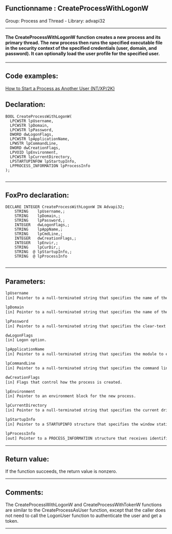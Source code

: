 <link rel="stylesheet" type="text/css" href="../../css/win32api.css">  
<link rel="stylesheet" href="https://cdnjs.cloudflare.com/ajax/libs/font-awesome/4.7.0/css/font-awesome.min.css">

## Functionname : CreateProcessWithLogonW
Group: Process and Thread - Library: advapi32    
***  


#### The CreateProcessWithLogonW function creates a new process and its primary thread. The new process then runs the specified executable file in the security context of the specified credentials (user, domain, and password). It can optionally load the user profile for the specified user.
***  


## Code examples:
[How to Start a Process as Another User (NT/XP/2K)](../../samples/sample_426.md)  

## Declaration:
```foxpro  
BOOL CreateProcessWithLogonW(
  LPCWSTR lpUsername,
  LPCWSTR lpDomain,
  LPCWSTR lpPassword,
  DWORD dwLogonFlags,
  LPCWSTR lpApplicationName,
  LPWSTR lpCommandLine,
  DWORD dwCreationFlags,
  LPVOID lpEnvironment,
  LPCWSTR lpCurrentDirectory,
  LPSTARTUPINFOW lpStartupInfo,
  LPPROCESS_INFORMATION lpProcessInfo
);
  
```  
***  


## FoxPro declaration:
```foxpro  
DECLARE INTEGER CreateProcessWithLogonW IN Advapi32;
	STRING    lpUsername,;
	STRING    lpDomain,;
	STRING    lpPassword,;
	INTEGER   dwLogonFlags,;
	STRING    lpAppName,;
	STRING    lpCmdLine,;
	INTEGER   dwCreationFlags,;
	INTEGER   lpEnvir,;
	STRING    lpCurDir,;
	STRING  @ lpStartupInfo,;
	STRING  @ lpProcessInfo
  
```  
***  


## Parameters:
```txt  
lpUsername
[in] Pointer to a null-terminated string that specifies the name of the user.

lpDomain
[in] Pointer to a null-terminated string that specifies the name of the domain or server whose account database contains the lpUsername account.

lpPassword
[in] Pointer to a null-terminated string that specifies the clear-text password for the lpUsername account.

dwLogonFlags
[in] Logon option.

lpApplicationName
[in] Pointer to a null-terminated string that specifies the module to execute.

lpCommandLine
[in] Pointer to a null-terminated string that specifies the command line to execute.

dwCreationFlags
[in] Flags that control how the process is created.

lpEnvironment
[in] Pointer to an environment block for the new process.

lpCurrentDirectory
[in] Pointer to a null-terminated string that specifies the current drive and directory for the new process.

lpStartupInfo
[in] Pointer to a STARTUPINFO structure that specifies the window station, desktop, standard handles, and appearance of the main window for the new process.

lpProcessInfo
[out] Pointer to a PROCESS_INFORMATION structure that receives identification information for the new process, including a handle to the process.  
```  
***  


## Return value:
If the function succeeds, the return value is nonzero.  
***  


## Comments:
The CreateProcessWithLogonW and CreateProcessWithTokenW functions are similar to the CreateProcessAsUser function, except that the caller does not need to call the LogonUser function to authenticate the user and get a token.  
  
***  

